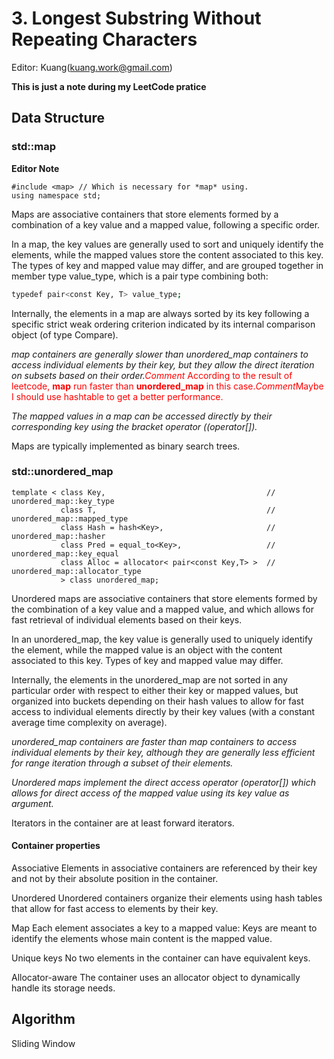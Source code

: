 # 3. Longest Substring Without Repeating Characters
Editor: Kuang(kuang.work@gmail.com)

**This is just a note during my LeetCode pratice**

## Data Structure

### std::map

**Editor Note**
```
#include <map> // Which is necessary for *map* using.
using namespace std;
```

Maps are associative containers that store elements formed by a combination of a key value and a mapped value, following a specific order.

In a map, the key values are generally used to sort and uniquely identify the elements, while the mapped values store the content associated to this key. The types of key and mapped value may differ, and are grouped together in member type value_type, which is a pair type combining both:

```sh 
typedef pair<const Key, T> value_type;
```

Internally, the elements in a map are always sorted by its key following a specific strict weak ordering criterion indicated by its internal comparison object (of type Compare).

*map containers are generally slower than unordered_map containers to access individual elements by their key, but they allow the direct iteration on subsets based on their order.*<font color=red>*Comment* According to the result of leetcode, **map** run faster than **unordered_map** in this case.*Comment*Maybe I should use hashtable to get a better performance.</font>

*The mapped values in a map can be accessed directly by their corresponding key using the bracket operator ((operator[]).*

Maps are typically implemented as binary search trees.

### std::unordered_map
```
template < class Key,                                    // unordered_map::key_type
           class T,                                      // unordered_map::mapped_type
           class Hash = hash<Key>,                       // unordered_map::hasher
           class Pred = equal_to<Key>,                   // unordered_map::key_equal
           class Alloc = allocator< pair<const Key,T> >  // unordered_map::allocator_type
           > class unordered_map;
```

Unordered maps are associative containers that store elements formed by the combination of a key value and a mapped value, and which allows for fast retrieval of individual elements based on their keys.

In an unordered_map, the key value is generally used to uniquely identify the element, while the mapped value is an object with the content associated to this key. Types of key and mapped value may differ.

Internally, the elements in the unordered_map are not sorted in any particular order with respect to either their key or mapped values, but organized into buckets depending on their hash values to allow for fast access to individual elements directly by their key values (with a constant average time complexity on average).

*unordered_map containers are faster than map containers to access individual elements by their key, although they are generally less efficient for range iteration through a subset of their elements.*

*Unordered maps implement the direct access operator (operator[]) which allows for direct access of the mapped value using its key value as argument.*

Iterators in the container are at least forward iterators.

#### Container properties
Associative
Elements in associative containers are referenced by their key and not by their absolute position in the container.

Unordered
Unordered containers organize their elements using hash tables that allow for fast access to elements by their key.

Map
Each element associates a key to a mapped value: Keys are meant to identify the elements whose main content is the mapped value.

Unique keys
No two elements in the container can have equivalent keys.

Allocator-aware
The container uses an allocator object to dynamically handle its storage needs.

## Algorithm

Sliding Window